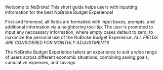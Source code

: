 Welcome to NoBroke! 
This short guide helps users with inputting information for the best NoBroke Budget Experience!

First and foremost, all fields are formatted with input boxes, prompts, and additional information via a neighboring tool-tip.
The user is prompted to input any neccessary information, where empty cases default to zero, to maximize the personal use of the NoBroke Budget Experience.
*ALL FIELDS ARE CONSIDERED FOR MONTHLY ADJUSTMENTS*

The NoBroke Budget Experience tailors an experience to suit a wide range of users across different economic situations, combining saving goals, cumulative expenses, and savings.
